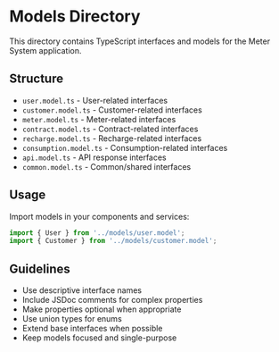 # Models Directory

This directory contains TypeScript interfaces and models for the Meter System application.

## Structure

- `user.model.ts` - User-related interfaces
- `customer.model.ts` - Customer-related interfaces
- `meter.model.ts` - Meter-related interfaces
- `contract.model.ts` - Contract-related interfaces
- `recharge.model.ts` - Recharge-related interfaces
- `consumption.model.ts` - Consumption-related interfaces
- `api.model.ts` - API response interfaces
- `common.model.ts` - Common/shared interfaces

## Usage

Import models in your components and services:

```typescript
import { User } from '../models/user.model';
import { Customer } from '../models/customer.model';
```

## Guidelines

- Use descriptive interface names
- Include JSDoc comments for complex properties
- Make properties optional when appropriate
- Use union types for enums
- Extend base interfaces when possible
- Keep models focused and single-purpose





